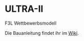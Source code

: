 # ULTRA-II
F3L Wettbewerbsmodell

Die Bauanleitung findet ihr im [Wiki](https://github.com/nightflyer88/ULTRA-II/wiki).
